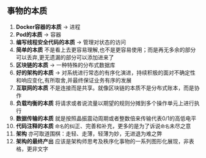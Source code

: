 ## 事物的本质
1. **Docker容器的本质** -> 进程
2. **Pod的本质** -> 容器
3. **编写线程安全代码的本质** -> 管理对状态的访问
4. **简单的本质** 不是看上去更容易理解,也不是更容易使用；而是再无多余的部分可以丢弃,更无遗漏的部分可以添加进来了
5. **区块链的本质** -> 一种特殊的分布式数据库
6. **好的架构的本质** -> 对系统进行常态的有序化演进，持续积极的面对不确定性和响应变化,有所取舍,并最终保证业务有序的发展
7. **互联网的本质** 不是连接而是共享。就像区块链的本质不是分布式账本，而是协作
8. **负载均衡的本质** 将请求或者说流量以期望的规则分摊到多个操作单元上进行执行
9. **数据传输的本质** 就是按照晶振震动周期或者整数倍来传输代表0/1的高低电平
10. **代码注释的本质** ``命名``的纠正、完善和补充，更多的是为了诉说``命名``未尽之意
11. **架构** 亦可取道围棋：走轻、走薄，轻薄为妙，无进退为难之弊
11. **架构的最终产出** 应该是架构师思考及秩序化事物的一系列图形化展现，非表格，更非文字
